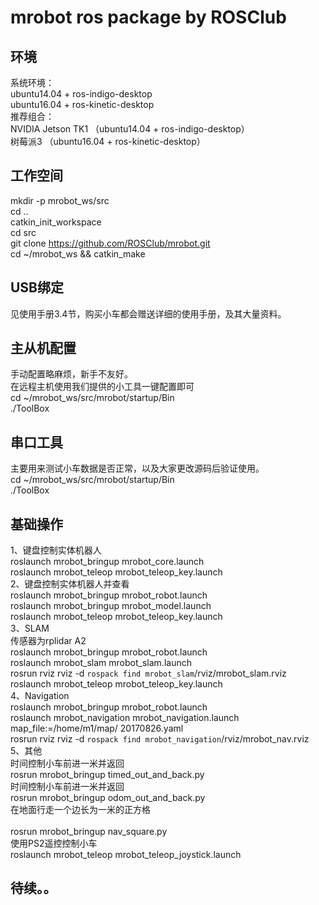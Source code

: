 # mrobot ros package by ROSClub
## 环境
系统环境：<br>
ubuntu14.04 + ros-indigo-desktop<br>
ubuntu16.04 + ros-kinetic-desktop<br>
推荐组合：<br>
NVIDIA Jetson TK1 （ubuntu14.04 + ros-indigo-desktop）<br>
树莓派3 （ubuntu16.04 + ros-kinetic-desktop）<br>
## 工作空间
mkdir -p mrobot_ws/src<br>
cd ..<br>
catkin_init_workspace<br>
cd src<br>
git clone https://github.com/ROSClub/mrobot.git<br>
cd ~/mrobot_ws && catkin_make<br>
## USB绑定
见使用手册3.4节，购买小车都会赠送详细的使用手册，及其大量资料。<br>
## 主从机配置
⼿动配置略麻烦，新⼿不友好。<br>
在远程主机使⽤我们提供的⼩⼯具⼀键配置即可<br>
cd ~/mrobot_ws/src/mrobot/startup/Bin<br>
./ToolBox<br>
## 串口工具
主要⽤来测试⼩⻋数据是否正常，以及⼤家更改源码后验证使⽤。<br>
cd ~/mrobot_ws/src/mrobot/startup/Bin<br>
./ToolBox<br>
## 基础操作
1、键盘控制实体机器人<br>
roslaunch mrobot_bringup mrobot_core.launch<br>
roslaunch mrobot_teleop mrobot_teleop_key.launch<br>
2、键盘控制实体机器人并查看<br>
roslaunch mrobot_bringup mrobot_robot.launch<br>
roslaunch mrobot_bringup mrobot_model.launch<br>
roslaunch mrobot_teleop mrobot_teleop_key.launch<br>
3、SLAM<br>
传感器为rplidar A2<br>
roslaunch mrobot_bringup mrobot_robot.launch<br>
roslaunch mrobot_slam mrobot_slam.launch<br>
rosrun rviz rviz -d `rospack find mrobot_slam`/rviz/mrobot_slam.rviz<br>
roslaunch mrobot_teleop mrobot_teleop_key.launch<br>
4、Navigation<br>
roslaunch mrobot_bringup mrobot_robot.launch<br>
roslaunch mrobot_navigation mrobot_navigation.launch map_file:=/home/m1/map/
20170826.yaml<br>
rosrun rviz rviz -d `rospack find mrobot_navigation`/rviz/mrobot_nav.rviz<br>
5、其他<br>
时间控制⼩⻋前进⼀⽶并返回<br>
rosrun mrobot_bringup timed_out_and_back.py<br>
时间控制⼩⻋前进⼀⽶并返回<br>
rosrun mrobot_bringup odom_out_and_back.py<br>
在地⾯⾏⾛⼀个边⻓为⼀⽶的正⽅格<br><br>
rosrun mrobot_bringup nav_square.py<br>
使⽤PS2遥控控制⼩⻋<br>
roslaunch mrobot_teleop mrobot_teleop_joystick.launch<br>

## 待续。。
